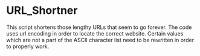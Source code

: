 # URL_Shortner
This script shortens those lengthy URLs that seem to go forever. 
The code uses url encoding in order to locate the correct website. Certain values which are not a part of the ASCII character list need to be rewritten in order to properly work.
